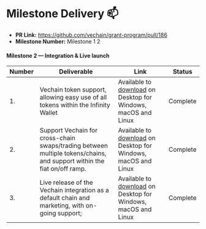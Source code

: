 # Milestone Delivery :mailbox:

* **PR Link:** https://github.com/vechain/grant-program/pull/186
* **Milestone Number:** Milestone 1 2

#### Milestone 2 — Integration & Live launch

| Number | Deliverable | Link | Status |
|-|-|-|-|
| 1. | Vechain token support, allowing easy use of all tokens within the Infinity Wallet | Available to [download](https://infinitywallet.io/download) on Desktop for Windows, macOS and Linux | Complete |
| 2. | Support Vechain for cross-chain swaps/trading between multiple tokens/chains, and support within the fiat on/off ramp. | Available to [download](https://infinitywallet.io/download) on Desktop for Windows, macOS and Linux | Complete |
| 3. | Live release of the Vechain integration as a default chain and marketing, with on-going support; | Available to [download](https://infinitywallet.io/download) on Desktop for Windows, macOS and Linux | Complete |

